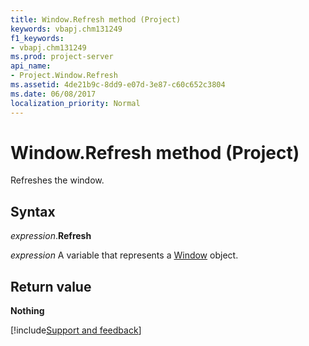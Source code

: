 ```yaml
---
title: Window.Refresh method (Project)
keywords: vbapj.chm131249
f1_keywords:
- vbapj.chm131249
ms.prod: project-server
api_name:
- Project.Window.Refresh
ms.assetid: 4de21b9c-8dd9-e07d-3e87-c60c652c3804
ms.date: 06/08/2017
localization_priority: Normal
---
```



# Window.Refresh method (Project)

Refreshes the window.


## Syntax

_expression_.**Refresh**

_expression_ A variable that represents a [Window](./Project.Window.md) object.


## Return value

 **Nothing**

[!include[Support and feedback](~/includes/feedback-boilerplate.md)]